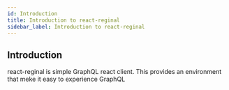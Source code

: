 ```yaml
---
id: Introduction
title: Introduction to react-reginal
sidebar_label: Introduction to react-reginal
---
```


## Introduction

react-reginal is simple GraphQL react client.
This provides an environment that meke it easy to experience GraphQL 